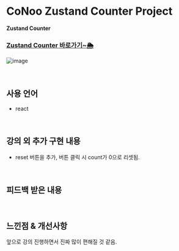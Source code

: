 # CoNoo Zustand Counter Project

**Zustand Counter**

### **[Zustand Counter 바로가기~🌦](https://zustand-counter-wheat.vercel.app/)**
![image](https://cdn.slist.kr/news/photo/201609/6302_21913_4959.jpg)

<br>

## 사용 언어
* react

<br>

## 강의 외 추가 구현 내용
* reset 버튼을 추가, 버튼 클릭 시 count가 0으로 리셋됨.

<br>

## **피드백 받은 내용**

<br>

## **느낀점 & 개선사항**
앞으로 강의 진행하면서 진짜 많이 편해질 것 같음.
